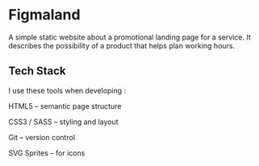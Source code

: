 
# Figmaland

A simple static website about a promotional landing page for a service. It describes the possibility of a product that helps plan working hours.

## Tech Stack

I use these tools when developing : 

HTML5 – semantic page structure

CSS3 / SASS – styling and layout

Git – version control

SVG Sprites – for icons




